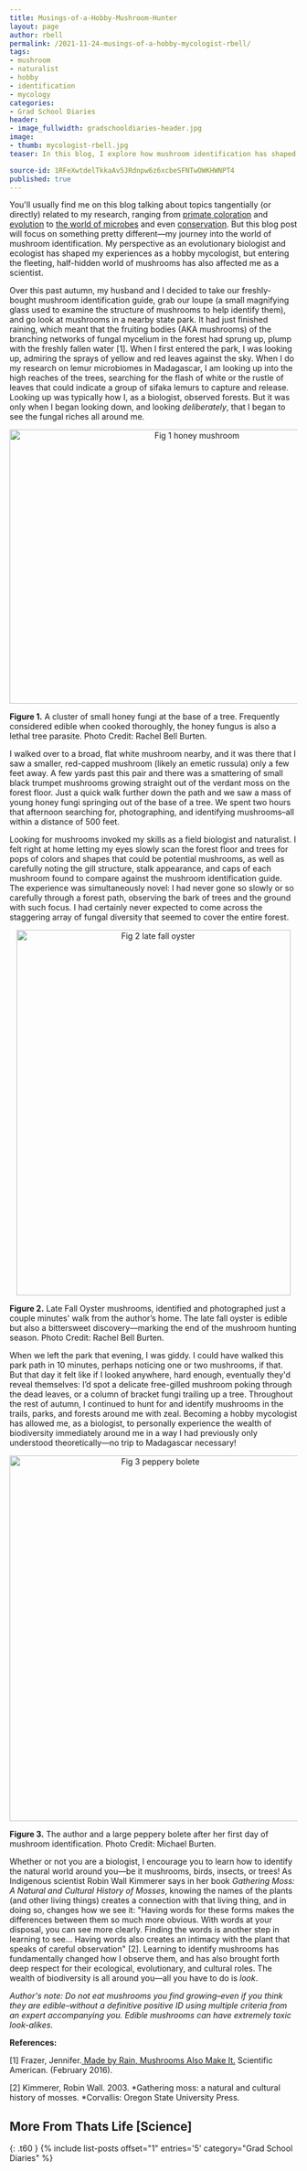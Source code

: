 ```yaml
---
title: Musings-of-a-Hobby-Mushroom-Hunter
layout: page
author: rbell
permalink: /2021-11-24-musings-of-a-hobby-mycologist-rbell/
tags:
- mushroom
- naturalist
- hobby
- identification
- mycology
categories:
- Grad School Diaries
header:
- image_fullwidth: gradschooldiaries-header.jpg
image:
- thumb: mycologist-rbell.jpg
teaser: In this blog, I explore how mushroom identification has shaped how I view the natural world and given me a deeper appreciation of the biodiversity all around me.

source-id: 1RFeXwtdelTkkaAv5JRdnpw6z6xcbeSFNTwOWKHWNPT4
published: true
---
```

 
You'll usually find me on this blog talking about topics tangentially (or directly) related to my research, ranging from [primate coloration](http://thatslifesci.com/2018-06-11-The-Colorful-World-of-Primate-Hair-RBell/) and [evolution](http://thatslifesci.com/2021-10-04-rbell-why-dont-apes-have-tails/) to [the world of microbes](http://thatslifesci.com/2020-11-23-how-do-microbes-help-animals-adapt-rbell/) and even [conservation](http://thatslifesci.com/2020-06-27-how-community-based-conservation-helps-lemurs-rbell/). But this blog post will focus on something pretty different—my journey into the world of mushroom identification. My perspective as an evolutionary biologist and ecologist has shaped my experiences as a hobby mycologist, but entering the fleeting, half-hidden world of mushrooms has also affected me as a scientist.

 

Over this past autumn, my husband and I decided to take our freshly-bought mushroom identification guide, grab our loupe (a small magnifying glass used to examine the structure of mushrooms to help identify them), and go look at mushrooms in a nearby state park. It had just finished raining, which meant that the fruiting bodies (AKA mushrooms) of the branching networks of fungal mycelium in the forest had sprung up, plump with the freshly fallen water [1]. When I first entered the park, I was looking up, admiring the sprays of yellow and red leaves against the sky. When I do my research on lemur microbiomes in Madagascar, I am looking up into the high reaches of the trees, searching for the flash of white or the rustle of leaves that could indicate a group of sifaka lemurs to capture and release. Looking up was typically how I, as a biologist, observed forests. But it was only when I began looking down, and looking *deliberately*, that I began to see the fungal riches all around me.

 

<center><a data-flickr-embed="true" href="https://www.flickr.com/photos/139839751@N06/51827730205/in/dateposted-public/" title="Fig 1 honey mushroom"><img src="https://live.staticflickr.com/65535/51827730205_dba208c7a7_z.jpg" width="640" height="480" alt="Fig 1 honey mushroom"></a><script async src="//embedr.flickr.com/assets/client-code.js" charset="utf-8"></script></center>

**Figure 1.** A cluster of small honey fungi at the base of a tree. Frequently considered edible when cooked thoroughly, the honey fungus is also a lethal tree parasite. Photo Credit: Rachel Bell Burten.

 

I walked over to a broad, flat white mushroom nearby, and it was there that I saw a smaller, red-capped mushroom (likely an emetic russula) only a few feet away. A few yards past this pair and there was a smattering of small black trumpet mushrooms growing straight out of the verdant moss on the forest floor. Just a quick walk further down the path and we saw a mass of young honey fungi springing out of the base of a tree. We spent two hours that afternoon searching for, photographing, and identifying mushrooms–all within a distance of 500 feet.

 

Looking for mushrooms invoked my skills as a field biologist and naturalist. I felt right at home letting my eyes slowly scan the forest floor and trees for pops of colors and shapes that could be potential mushrooms, as well as carefully noting the gill structure, stalk appearance, and caps of each mushroom found to compare against the mushroom identification guide. The experience was simultaneously novel: I had never gone so slowly or so carefully through a forest path, observing the bark of trees and the ground with such focus. I had certainly never expected to come across the staggering array of fungal diversity that seemed to cover the entire forest.

 

<center> <a data-flickr-embed="true" href="https://www.flickr.com/photos/139839751@N06/51826058297/in/dateposted-public/" title="Fig 2 late fall oyster"><img src="https://live.staticflickr.com/65535/51826058297_f165acd12f_z.jpg" width="480" height="640" alt="Fig 2 late fall oyster"></a><script async src="//embedr.flickr.com/assets/client-code.js" charset="utf-8"></script></center>

**Figure 2.** Late Fall Oyster mushrooms, identified and photographed just a couple minutes' walk from the author’s home. The late fall oyster is edible but also a bittersweet discovery—marking the end of the mushroom hunting season. Photo Credit: Rachel Bell Burten.

 

When we left the park that evening, I was giddy. I could have walked this park path in 10 minutes, perhaps noticing one or two mushrooms, if that. But that day it felt like if I looked anywhere, hard enough, eventually they'd reveal themselves: I’d spot a delicate free-gilled mushroom poking through the dead leaves, or a column of bracket fungi trailing up a tree. Throughout the rest of autumn, I continued to hunt for and identify mushrooms in the trails, parks, and forests around me with zeal. Becoming a hobby mycologist has allowed me, as a biologist, to personally experience the wealth of biodiversity immediately around me in a way I had previously only understood theoretically—no trip to Madagascar necessary!

 

<center><a data-flickr-embed="true" href="https://www.flickr.com/photos/139839751@N06/51827729400/in/dateposted-public/" title="Fig 3 peppery bolete"><img src="https://live.staticflickr.com/65535/51827729400_18dfc7f20e_z.jpg" width="512" height="640" alt="Fig 3 peppery bolete"></a><script async src="//embedr.flickr.com/assets/client-code.js" charset="utf-8"></script></center>

**Figure 3.** The author and a large peppery bolete after her first day of mushroom identification. Photo Credit: Michael Burten.

 

Whether or not you are a biologist, I encourage you to learn how to identify the natural world around you—be it mushrooms, birds, insects, or trees! As Indigenous scientist Robin Wall Kimmerer says in her book *Gathering Moss: A Natural and Cultural History of Mosses*, knowing the names of the plants (and other living things) creates a connection with that living thing, and in doing so, changes how we see it: "Having words for these forms makes the differences between them so much more obvious. With words at your disposal, you can see more clearly. Finding the words is another step in learning to see… Having words also creates an intimacy with the plant that speaks of careful observation" [2]. Learning to identify mushrooms has fundamentally changed how I observe them, and has also brought forth deep respect for their ecological, evolutionary, and cultural roles. The wealth of biodiversity is all around you—all you have to do is *look*.

*Author's note: Do not eat mushrooms you find growing–even if you think they are edible–without a definitive positive ID using multiple criteria from an expert accompanying you. Edible mushrooms can have extremely toxic look-alikes.*

 

**References:**

[1] Frazer, Jennifer.[ Made by Rain, Mushrooms Also Make It.](https://blogs.scientificamerican.com/artful-amoeba/made-by-rain-mushrooms-also-make-it/) Scientific American. (February 2016). 

[2] Kimmerer, Robin Wall. 2003. *Gathering moss: a natural and cultural history of mosses. *Corvallis: Oregon State University Press.

## More From Thats Life [Science]
{: .t60 }
{% include list-posts offset="1" entries='5' category="Grad School Diaries" %}


